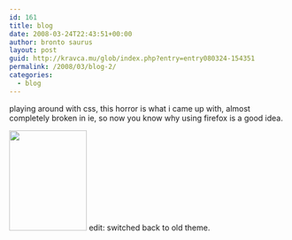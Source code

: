 ```yaml
---
id: 161
title: blog
date: 2008-03-24T22:43:51+00:00
author: bronto saurus
layout: post
guid: http://kravca.mu/glob/index.php?entry=entry080324-154351
permalink: /2008/03/blog-2/
categories:
  - blog
---
```

playing around with css, this horror is what i came up with, almost completely broken in ie, so now you know why using firefox is a good idea.

<img src="/images/firefox2rc3.jpg" width="140" height="181" border="0" alt="" />  
edit: switched back to old theme.